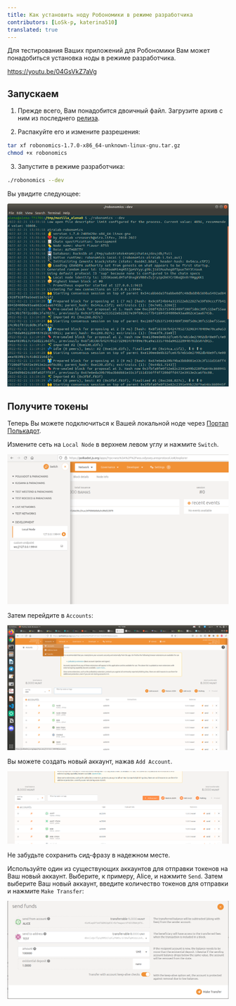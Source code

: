 ```yaml
---
title: Как установить ноду Робономики в режиме разработчика
contributors: [LoSk-p, katerina510]
translated: true
---
```


Для тестирования Ваших приложений для Робономики Вам может понадобиться установка ноды в режиме разработчика.

https://youtu.be/04GsVkZ7aVg

## Запускаем

1. Прежде всего, Вам понадобится двоичный файл. Загрузите архив с ним из последнего [релиза](https://github.com/airalab/robonomics/releases).

2. Распакуйте его и измените разрешения:

```bash
tar xf robonomics-1.7.0-x86_64-unknown-linux-gnu.tar.gz
chmod +x robonomics
```

3. Запустите в режиме разработчика:

```bash
./robonomics --dev
```
Вы увидите следующее:

![robonomics](../images/dev-node/robonomics.png)

## Получите токены

Теперь Вы можете подключиться к Вашей локальной ноде через [Портал Полькадот](https://polkadot.js.org/apps/#/explorer).

Измените сеть на `Local Node` в верхнем левом углу и нажмите `Switch`.

![локальная нода](../images/dev-node/portal.png)

Затем перейдите в `Accounts`:

![аккаунты](../images/dev-node/accs.png)

Вы можете создать новый аккаунт, нажав `Add Account`.

![добавить аккаунт](../images/dev-node/add_acc.png)

Не забудьте сохранить сид-фразу в надежном месте.

Используйте один из существующих аккаунтов для отправки токенов на Ваш новый аккаунт. Выберите, к примеру, Alice, и нажмите `Send`. Затем выберите Ваш новый аккаунт, введите количество токенов для отправки и нажмите `Make Transfer`:

![отправить](../images/dev-node/send.png)
